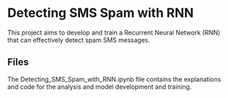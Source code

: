# Detecting SMS Spam with RNN

This project aims to develop and train a Recurrent Neural Network (RNN) that can effectively detect spam SMS messages.

## Files

The Detecting_SMS_Spam_with_RNN.ipynb file contains the explanations and code for the analysis and model development and training.
